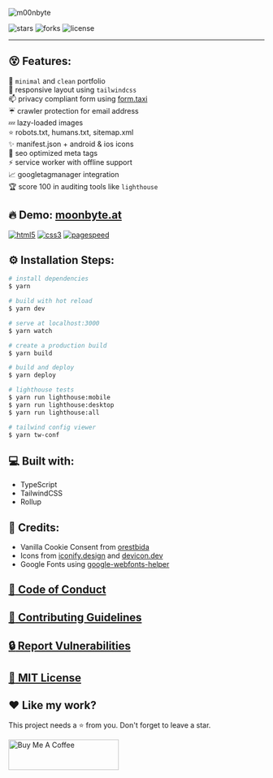 ![m00nbyte][socialify-img]

![stars][stars-img] ![forks][forks-img] ![license][license-img]

---

## :dizzy_face: Features:

:rocket: `minimal` and `clean` portfolio<br />
:art: responsive layout using `tailwindcss`<br />
:mailbox: privacy compliant form using [form.taxi](https://form.taxi/)<br />
:umbrella: crawler protection for email address<br />
:zzz: lazy-loaded images<br />
:star: robots.txt, humans.txt, sitemap.xml<br />
:sparkles: manifest.json + android & ios icons<br />
:candy: seo optimized meta tags<br />
:zap: service worker with offline support<br />
:chart_with_upwards_trend: googletagmanager integration<br />
:trophy: score 100 in auditing tools like `lighthouse`

## :fire: Demo: [moonbyte.at](https://moonbyte.at/)

[![html5][html5-img]][html5-uri] [![css3][css3-img]][css3-uri] [![pagespeed][pagespeed-img]][pagespeed-uri]

## :gear: Installation Steps:

```bash
# install dependencies
$ yarn

# build with hot reload
$ yarn dev

# serve at localhost:3000
$ yarn watch

# create a production build
$ yarn build

# build and deploy
$ yarn deploy

# lighthouse tests
$ yarn run lighthouse:mobile
$ yarn run lighthouse:desktop
$ yarn run lighthouse:all

# tailwind config viewer
$ yarn tw-conf
```

## :computer: Built with:

-   TypeScript
-   TailwindCSS
-   Rollup

## :cake: Credits:

-   Vanilla Cookie Consent from [orestbida](hhttps://cookieconsent.orestbida.com/)
-   Icons from [iconify.design](https://iconify.design/) and [devicon.dev](https://devicon.dev/)
-   Google Fonts using [google-webfonts-helper](https://google-webfonts-helper.herokuapp.com/fonts)

## [:straight_ruler: Code of Conduct](CODE-OF-CONDUCT.md)

## [:card_index: Contributing Guidelines](CONTRIBUTING.md)

## [:lock: Report Vulnerabilities](SECURITY.md)

## [:page_with_curl: MIT License](LICENSE.md)

## :heart: Like my work?

This project needs a :star: from you.
Don't forget to leave a star.

<a href="https://www.buymeacoffee.com/m00nbyte" target="_blank">
    <img src="https://cdn.buymeacoffee.com/buttons/v2/default-yellow.png" alt="Buy Me A Coffee" width="217" height="60">
</a>

<!-- github badges -->

[socialify-img]: https://socialify.git.ci/m00nbyte/moonbyte.at/image?description=1&font=Source%20Code%20Pro&logo=https%3A%2F%2Fmoonbyte.at%2Fimg%2Flogo%2Flogo_white.png&name=1&pattern=Solid&theme=Dark
[stars-img]: https://img.shields.io/github/stars/m00nbyte/moonbyte.at?style=for-the-badge
[forks-img]: https://img.shields.io/github/forks/m00nbyte/moonbyte.at?style=for-the-badge
[downloads-img]: https://img.shields.io/github/downloads/m00nbyte/moonbyte.at/total?style=for-the-badge
[license-img]: https://img.shields.io/github/license/m00nbyte/moonbyte.at?style=for-the-badge

<!-- custom badges -->

[html5-img]: https://img.shields.io/w3c-validation/default?color=4CAF50&label=html5&style=flat-square&targetUrl=https%3A%2F%2Fmoonbyte.at%2F
[html5-uri]: https://validator.w3.org/nu/?doc=https://moonbyte.at/
[css3-img]: https://img.shields.io/badge/css3-validated-4CAF50?style=flat-square
[css3-uri]: https://jigsaw.w3.org/css-validator/validator?uri=https://moonbyte.at/&profile=css3svg&usermedium=all&warning=1&vextwarning=&lang=en
[pagespeed-img]: https://img.shields.io/badge/mobile/desktop-99/100-4CAF50?style=flat-square
[pagespeed-uri]: https://developers.google.com/speed/pagespeed/insights/?hl=en&url=https%3A%2F%2Fmoonbyte.at%2F
[github-img]: https://img.shields.io/badge/hosted%20on-github%20pages-4CAF50?style=flat-square
[github-uri]: https://pages.github.com/
[letsencrypt-img]: https://img.shields.io/badge/ssl%20by-letsencrypt.org-4CAF50?style=flat-square
[letsencrypt-uri]: https://tls-observatory.services.mozilla.com/static/certsplainer.html?id=188406544
[uptime-img]: https://img.shields.io/uptimerobot/ratio/m785355900-8e8ee29a01708121944822b0?color=4CAF50&style=flat-square
[uptime-uri]: https://stats.uptimerobot.com/9L3KpCmA6n
[observatory-img]: https://img.shields.io/mozilla-observatory/grade-score/moonbyte.at?color=4CAF50&publish&style=flat-square&label=mozilla
[observatory-uri]: https://observatory.mozilla.org/analyze/moonbyte.at
[securityheaders-img]: https://img.shields.io/security-headers?color=4CAF50&style=flat-square&label=securityheaders&url=https%3A%2F%2Fmoonbyte.at%2F
[securityheaders-uri]: https://securityheaders.com/?followRedirects=on&hide=on&q=moonbyte.at
[ssllabs-img]: https://img.shields.io/badge/dynamic/json?color=4CAF50&style=flat-square&label=SSLLabs&query=endpoints.0.grade&url=https://api.ssllabs.com/api/v3/analyze?host=https://moonbyte.at/
[ssllabs-uri]: https://www.ssllabs.com/ssltest/analyze.html?d=moonbyte.at&hideResults=on
[immuniweb-img]: https://img.shields.io/badge/immuniweb-A+-4CAF50?style=flat-square
[immuniweb-uri]: https://www.immuniweb.com/ssl/?id=GbdyeMCm
[imirhil-img]: https://img.shields.io/badge/tls.imirhil.fr-A+-4CAF50?style=flat-square
[imirhil-uri]: https://tls.imirhil.fr/https/moonbyte.at
[hstspreload-img]: https://img.shields.io/hsts/preload/moonbyte.at?color=4CAF50&style=flat-square&label=hstspreload
[hstspreload-uri]: https://hstspreload.org/?domain=moonbyte.at
[safebrowsing-img]: https://img.shields.io/badge/Google%20SafeBrowsing-clean-4CAF50?style=flat-square
[safebrowsing-uri]: https://transparencyreport.google.com/safe-browsing/search?url=https://moonbyte.at/
[virustotal-img]: https://img.shields.io/badge/Virustotal-clean-4CAF50?style=flat-square
[virustotal-uri]: https://virustotal.com/gui/url/83efb58349b96388f012071c5995faae12614ef517969df7ba7af3ec1b549672/detection/u-83efb58349b96388f012071c5995faae12614ef517969df7ba7af3ec1b549672-1599220215
[sucuri-img]: https://img.shields.io/badge/Sucuri-clean-4CAF50?style=flat-square
[sucuri-uri]: https://sitecheck.sucuri.net/results/https/moonbyte.at
[ssltrust-img]: https://img.shields.io/badge/SSLtrust-clean-4CAF50?style=flat-square
[ssltrust-uri]: https://ssltrust.com.au/ssl-tools/website-security-check?domain=moonbyte.at
[urlvoid-img]: https://img.shields.io/badge/URLVoid-clean-4CAF50?style=flat-square
[urlvoid-uri]: https://urlvoid.com/scan/moonbyte.at/
[clamav-img]: https://img.shields.io/badge/ClamAV-clean-4CAF50?style=flat-square
[clamav-uri]: https://www.clamav.net/

